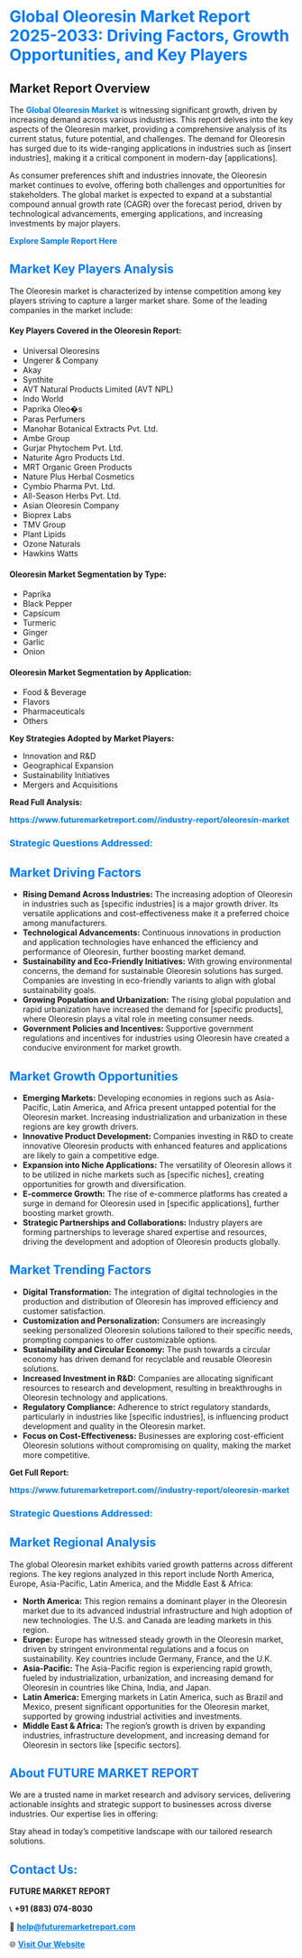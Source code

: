 <h1 style="color: #007BFF;">Global Oleoresin Market Report 2025-2033: Driving Factors, Growth Opportunities, and Key Players</h1>

<section id="overview">
<h2>Market Report Overview</h2>
<p>The <a href="https://www.futuremarketreport.com//industry-report/oleoresin-market" style="color: #007BFF; text-decoration: none;"><strong>Global Oleoresin Market</strong></a> is witnessing significant growth, driven by increasing demand across various industries. This report delves into the key aspects of the Oleoresin market, providing a comprehensive analysis of its current status, future potential, and challenges. The demand for Oleoresin has surged due to its wide-ranging applications in industries such as [insert industries], making it a critical component in modern-day [applications].</p>
<p>As consumer preferences shift and industries innovate, the Oleoresin market continues to evolve, offering both challenges and opportunities for stakeholders. The global market is expected to expand at a substantial compound annual growth rate (CAGR) over the forecast period, driven by technological advancements, emerging applications, and increasing investments by major players.</p>
</section>

<section id="overview">
<p><a href="https://www.futuremarketreport.com//request-sample/reportId=48948" style="color: #007BFF; text-decoration: none;"><strong>Explore Sample Report Here</strong></a></p>
</section>

<section id="key-players">
<h2 style="color: #007BFF;">Market Key Players Analysis</h2>
<p>The Oleoresin market is characterized by intense competition among key players striving to capture a larger market share. Some of the leading companies in the market include:</p>
<h4>Key Players Covered in the Oleoresin Report:</h4>
<ul><li>Universal Oleoresins</li><li>Ungerer &amp; Company</li><li>Akay</li><li>Synthite</li><li>AVT Natural Products Limited (AVT NPL)</li><li>Indo World</li><li>Paprika Oleo�s</li><li>Paras Perfumers</li><li>Manohar Botanical Extracts Pvt. Ltd.</li><li>Ambe Group</li><li>Gurjar Phytochem Pvt. Ltd.</li><li>Naturite Agro Products Ltd.</li><li>MRT Organic Green Products</li><li>Nature Plus Herbal Cosmetics</li><li>Cymbio Pharma Pvt. Ltd.</li><li>All-Season Herbs Pvt. Ltd.</li><li>Asian Oleoresin Company</li><li>Bioprex Labs</li><li>TMV Group</li><li>Plant Lipids</li><li>Ozone Naturals</li><li>Hawkins Watts</li></ul>
<h4>Oleoresin Market Segmentation by Type:</h4>
<ul><li>Paprika</li><li>Black Pepper</li><li>Capsicum</li><li>Turmeric</li><li>Ginger</li><li>Garlic</li><li>Onion</li></ul>

<h4>Oleoresin Market Segmentation by Application:</h4>
<ul><li>Food &amp; Beverage</li><li>Flavors</li><li>Pharmaceuticals</li><li>Others</li></ul>
<p><strong>Key Strategies Adopted by Market Players:</strong></p>
<ul>
<li>Innovation and R&D</li>
<li>Geographical Expansion</li>
<li>Sustainability Initiatives</li>
<li>Mergers and Acquisitions</li>
</ul>
</section>

<section>
<p><strong>Read Full Analysis: </strong></p><a href="https://www.futuremarketreport.com//industry-report/oleoresin-market" style="color: #007BFF; text-decoration: none;"><strong>https://www.futuremarketreport.com//industry-report/oleoresin-market</strong></a>
<h3 style="color: #007BFF;">Strategic Questions Addressed:</h3>
</section>

<section id="driving-factors">
<h2 style="color: #007BFF;">Market Driving Factors</h2>
<ul>
<li><strong>Rising Demand Across Industries:</strong> The increasing adoption of Oleoresin in industries such as [specific industries] is a major growth driver. Its versatile applications and cost-effectiveness make it a preferred choice among manufacturers.</li>
<li><strong>Technological Advancements:</strong> Continuous innovations in production and application technologies have enhanced the efficiency and performance of Oleoresin, further boosting market demand.</li>
<li><strong>Sustainability and Eco-Friendly Initiatives:</strong> With growing environmental concerns, the demand for sustainable Oleoresin solutions has surged. Companies are investing in eco-friendly variants to align with global sustainability goals.</li>
<li><strong>Growing Population and Urbanization:</strong> The rising global population and rapid urbanization have increased the demand for [specific products], where Oleoresin plays a vital role in meeting consumer needs.</li>
<li><strong>Government Policies and Incentives:</strong> Supportive government regulations and incentives for industries using Oleoresin have created a conducive environment for market growth.</li>
</ul>
</section>

<section id="growth-opportunities">
<h2 style="color: #007BFF;">Market Growth Opportunities</h2>
<ul>
<li><strong>Emerging Markets:</strong> Developing economies in regions such as Asia-Pacific, Latin America, and Africa present untapped potential for the Oleoresin market. Increasing industrialization and urbanization in these regions are key growth drivers.</li>
<li><strong>Innovative Product Development:</strong> Companies investing in R&D to create innovative Oleoresin products with enhanced features and applications are likely to gain a competitive edge.</li>
<li><strong>Expansion into Niche Applications:</strong> The versatility of Oleoresin allows it to be utilized in niche markets such as [specific niches], creating opportunities for growth and diversification.</li>
<li><strong>E-commerce Growth:</strong> The rise of e-commerce platforms has created a surge in demand for Oleoresin used in [specific applications], further boosting market growth.</li>
<li><strong>Strategic Partnerships and Collaborations:</strong> Industry players are forming partnerships to leverage shared expertise and resources, driving the development and adoption of Oleoresin products globally.</li>
</ul>
</section>

<section id="trending-factors">
<h2 style="color: #007BFF;">Market Trending Factors</h2>
<ul>
<li><strong>Digital Transformation:</strong> The integration of digital technologies in the production and distribution of Oleoresin has improved efficiency and customer satisfaction.</li>
<li><strong>Customization and Personalization:</strong> Consumers are increasingly seeking personalized Oleoresin solutions tailored to their specific needs, prompting companies to offer customizable options.</li>
<li><strong>Sustainability and Circular Economy:</strong> The push towards a circular economy has driven demand for recyclable and reusable Oleoresin solutions.</li>
<li><strong>Increased Investment in R&D:</strong> Companies are allocating significant resources to research and development, resulting in breakthroughs in Oleoresin technology and applications.</li>
<li><strong>Regulatory Compliance:</strong> Adherence to strict regulatory standards, particularly in industries like [specific industries], is influencing product development and quality in the Oleoresin market.</li>
<li><strong>Focus on Cost-Effectiveness:</strong> Businesses are exploring cost-efficient Oleoresin solutions without compromising on quality, making the market more competitive.</li>
</ul>
</section>

<section>
<p><strong>Get Full Report: </strong></p><a href="https://www.futuremarketreport.com//industry-report/oleoresin-market" style="color: #007BFF; text-decoration: none;"><strong>https://www.futuremarketreport.com//industry-report/oleoresin-market</strong></a>
<h3 style="color: #007BFF;">Strategic Questions Addressed:</h3>
</section>


<section id="regional-analysis">
<h2 style="color: #007BFF;">Market Regional Analysis</h2>
<p>The global Oleoresin market exhibits varied growth patterns across different regions. The key regions analyzed in this report include North America, Europe, Asia-Pacific, Latin America, and the Middle East & Africa:</p>
<ul>
<li><strong>North America:</strong> This region remains a dominant player in the Oleoresin market due to its advanced industrial infrastructure and high adoption of new technologies. The U.S. and Canada are leading markets in this region.</li>
<li><strong>Europe:</strong> Europe has witnessed steady growth in the Oleoresin market, driven by stringent environmental regulations and a focus on sustainability. Key countries include Germany, France, and the U.K.</li>
<li><strong>Asia-Pacific:</strong> The Asia-Pacific region is experiencing rapid growth, fueled by industrialization, urbanization, and increasing demand for Oleoresin in countries like China, India, and Japan.</li>
<li><strong>Latin America:</strong> Emerging markets in Latin America, such as Brazil and Mexico, present significant opportunities for the Oleoresin market, supported by growing industrial activities and investments.</li>
<li><strong>Middle East & Africa:</strong> The region’s growth is driven by expanding industries, infrastructure development, and increasing demand for Oleoresin in sectors like [specific sectors].</li>
</ul>
</section>

<footer>
<h2 style="color: #007BFF;">About FUTURE MARKET REPORT</h2>
<p>We are a trusted name in market research and advisory services, delivering actionable insights and strategic support to businesses across diverse industries. Our expertise lies in offering:</p>

<p>Stay ahead in today’s competitive landscape with our tailored research solutions.</p>

<h2 style="color: #007BFF;">Contact Us:</h2>
<p><strong>FUTURE MARKET REPORT</strong></p>
<p>📞 <strong>+91 (883) 074-8030</strong></p>
<p>📧 <strong><a href="mailto:help@futuremarketreport.com" style="color: #007BFF;">help@futuremarketreport.com</a></strong></p>
<p>🌐 <strong><a href="https://www.futuremarketreport.com/" style="color: #007BFF;">Visit Our Website</a></strong></p>
</footer>